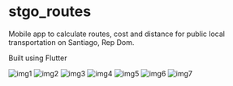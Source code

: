 # stgo_routes

Mobile app to calculate routes, cost and distance for public local transportation on Santiago, Rep Dom.

Built using Flutter

![img1](1.jpeg)
![img2](2.jpeg)
![img3](3.jpeg)
![img4](4.jpeg)
![img5](5.jpeg)
![img6](6.jpeg)
![img7](7.jpeg)